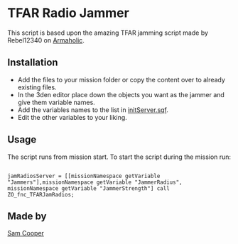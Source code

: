 # TFAR Radio Jammer

This script is based upon the amazing TFAR jamming script made by Rebel12340 on [Armaholic](http://www.armaholic.com/page.php?id=32660).

## Installation

- Add the files to your mission folder or copy the content over to already existing files.
- In the 3den editor place down the objects you want as the jammer and give them variable names.
- Add the variables names to the list in [initServer.sqf](initServer.sqf).
- Edit the other variables to your liking.

## Usage

The script runs from mission start. To start the script during the mission run:

```sqf

jamRadiosServer = [[missionNamespace getVariable "Jammers"],missionNamespace getVariable "JammerRadius", missionNamespace getVariable "JammerStrength"] call ZO_fnc_TFARJamRadios;

```

## Made by

[Sam Cooper](https://github.com/kasteelharry)

